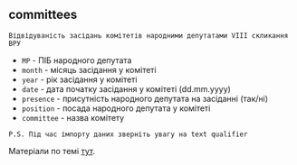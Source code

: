 ## committees
    Відвідуваність засідань комітетів народними депутатами VIII скликання ВРУ
* ```MP``` - ПІБ народного депутата
* ```month``` - місяць засідання у комітеті
* ```year``` - рік засідання у комітеті
* ```date``` - дата початку засідання у комітеті (dd.mm.yyyy)
* ```presence``` - присутність народного депутата на засіданні (так/ні)
* ```position``` - посада народного депутата у комітеті
* ```committee``` - назва комітету

```P.S. Під час імпорту даних зверніть увагу на text qualifier```

Матеріали по темі [тут](https://rada.oporaua.org/analityka/komitety).


